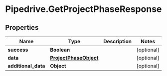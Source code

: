 # Pipedrive.GetProjectPhaseResponse

## Properties

Name | Type | Description | Notes
------------ | ------------- | ------------- | -------------
**success** | **Boolean** |  | [optional] 
**data** | [**ProjectPhaseObject**](ProjectPhaseObject.md) |  | [optional] 
**additional_data** | **Object** |  | [optional] 


